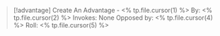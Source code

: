 > [!advantage] Create An Advantage - <% tp.file.cursor(1) %>
> By: <% tp.file.cursor(2) %>
> Invokes: None
> Opposed by: <% tp.file.cursor(4) %>
> Roll: <% tp.file.cursor(5) %>
